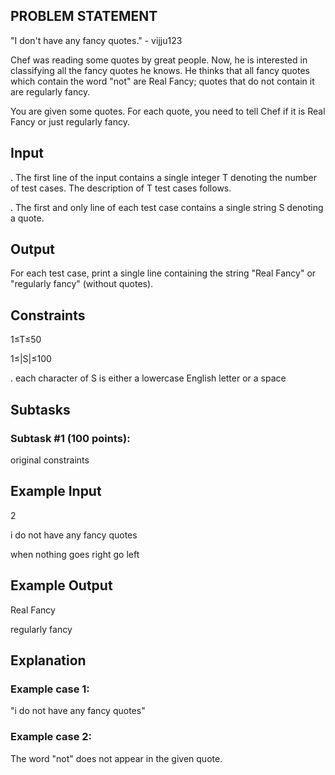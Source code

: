 ## PROBLEM STATEMENT 

"I don't have any fancy quotes." - vijju123

Chef was reading some quotes by great people. Now, he is interested in classifying all the fancy quotes he knows.
He thinks that all fancy quotes which contain the word "not" are Real Fancy; quotes that do not contain it are regularly fancy.

You are given some quotes. For each quote, you need to tell Chef if it is Real Fancy or just regularly fancy.

## Input

. The first line of the input contains a single integer T denoting the number of test cases. The description of T test cases follows.

. The first and only line of each test case contains a single string S denoting a quote.

## Output
For each test case, print a single line containing the string "Real Fancy" or "regularly fancy" (without quotes).

## Constraints

1≤T≤50

1≤|S|≤100

. each character of S is either a lowercase English letter or a space

## Subtasks

### Subtask #1 (100 points):

original constraints

## Example Input

2

i do not have any fancy quotes

when nothing goes right go left

## Example Output

Real Fancy

regularly fancy

## Explanation

### Example case 1:
"i do not have any fancy quotes"

### Example case 2: 
The word "not" does not appear in the given quote.

